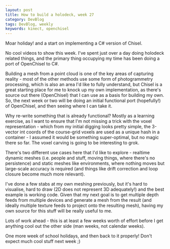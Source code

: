```yaml
---
layout: post
title: How to build a holodeck, week 27
category: DevBlog
tags: DevBlog, weekly
keywords: kinect, openchisel
---
```


Moar holiday! and a start on implementing a C# version of Chisel.

No cool videos to show this week. I've spent just over a day doing holodeck
related things, and the primary thing occupying my time has been doing a port of
OpenChisel to C#.

Building a mesh from a point cloud is one of the key areas of capturing reality - most
of the other methods use some form of photogrammetry processing, which is also an area
I'd like to fully understand, but Chisel is a great starting place
for me to knock up my own implementation, as there's source out there (OpenChisel) that
I can use as a basis for building my own. So, the next week or two will be doing an initial
functional port (hopefully!) of OpenChisel, and then seeing where I can take it.

Why re-write something that is already functional? Mostly as a learning exercise, as
I want to ensure that I'm not missing a trick with the voxel representation - which from
my initial digging looks pretty simple, the 3-vector int coords of the course-grid voxels
are used as a unique hash in a container - I assumed it would be something super-optimal,
but no magic there so far. The voxel carving is going to be interesting to grok.

There's two different use cases here that I'd like to explore - realtime dynamic meshes (i.e.
people and stuff, moving things, where there's no persistence) and static meshes like
environments, where nothing moves but large-scale accuracy is required (and things like
drift correction and loop closure become much more relevant).

I've done a few stabs at my own meshing previously, but it's hard to visualise, hard
to draw (2D does not represent 3D adequately!) and the best example is working code.
Given that my next goal is to get multiple depth feeds from multiple devices and generate
a mesh from the result (and ideally
multiple texture feeds to project onto the resulting mesh), having my own source for this
stuff will be really useful to me.

Lots of work ahead - this is at least a few weeks worth of effort before I get anything
cool out the other side (man weeks, not calendar weeks).

One more week of school holidays, and then back to it properly! Don't expect much cool
stuff next week ;)







